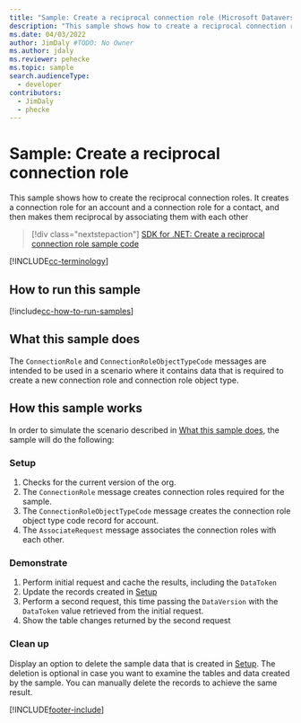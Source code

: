 ```yaml
---
title: "Sample: Create a reciprocal connection role (Microsoft Dataverse) | Microsoft Docs" # Intent and product brand in a unique string of 43-59 chars including spaces
description: "This sample shows how to create a reciprocal connection role" # 115-145 characters including spaces. This abstract displays in the search result.
ms.date: 04/03/2022
author: JimDaly #TODO: No Owner
ms.author: jdaly
ms.reviewer: pehecke
ms.topic: sample
search.audienceType:
  - developer
contributors:
  - JimDaly
  - phecke
---
```


# Sample: Create a reciprocal connection role

This sample shows how to create the reciprocal connection roles. It creates a connection role for an account and a connection role for a contact, and then makes them reciprocal by associating them with each other

> [!div class="nextstepaction"]
> [SDK for .NET: Create a reciprocal connection role sample code](https://github.com/microsoft/PowerApps-Samples/tree/master/dataverse/orgsvc/C%23/ReciprocalConnection)

[!INCLUDE[cc-terminology](../../includes/cc-terminology.md)]

## How to run this sample

[!include[cc-how-to-run-samples](../../includes/cc-how-to-run-samples.md)]

## What this sample does

The `ConnectionRole` and `ConnectionRoleObjectTypeCode` messages are intended to be used in a scenario where it contains data that is required to create a new connection role and connection role object type.

## How this sample works

In order to simulate the scenario described in [What this sample does](#what-this-sample-does), the sample will do the following:

### Setup

1. Checks for the current version of the org.
2. The `ConnectionRole` message creates connection roles required for the sample.
3. The `ConnectionRoleObjectTypeCode` message creates the connection role object type code record for account.
4. The `AssociateRequest` message associates the connection roles with each other.

### Demonstrate

1. Perform initial request and cache the results, including the `DataToken`
1. Update the records created in [Setup](#setup)
1. Perform a second request, this time passing the `DataVersion` with the `DataToken` value retrieved from the initial request.
1. Show the table changes returned by the second request

### Clean up

Display an option to delete the sample data that is created in [Setup](#setup). The deletion is optional in case you want to examine the tables and data created by the sample. You can manually delete the records to achieve the same result.

[!INCLUDE[footer-include](../../../../includes/footer-banner.md)]
